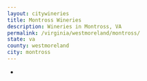 ```yaml
---
layout: citywineries
title: Montross Wineries
description: Wineries in Montross, VA
permalink: /virginia/westmoreland/montross/
state: va
county: westmoreland
city: montross
---
```

-
